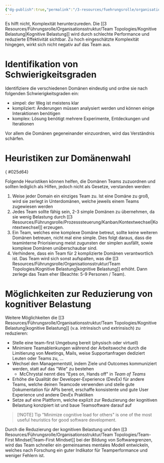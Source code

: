```yaml
---
{"dg-publish":true,"permalink":"/3-resources/fuehrungsrolle/organisationsstruktur/team-topologies/kognitive-belastung-limitieren/","created":"2024-06-23T19:46:00.552+02:00","updated":"2024-05-20T13:54:39.928+02:00"}
---
```



Es hilft nicht, Komplexität herunterzureden. Die [[3 Resources/Führungsrolle/Organisationsstruktur/Team Topologies/Kognitive Belastung\|Kognitive Belastung]] wird durch schlechte Performance und reduzierte Effektivität sichtbar. Zu hoch eingeschätzte Komplexität hingegen, wirkt sich nicht negativ auf das Team aus.

# Identifikation von Schwierigkeitsgraden

Identifiziere die verschiedenen Domänen eindeutig und ordne sie nach folgenden Schwierigkeitsgraden ein:
- simpel: der Weg ist meistens klar
- kompliziert: Änderungen müssen analysiert werden und können einige Interaktionen benötigen
- komplex: Lösung benötigt mehrere Experimente, Entdeckungen und Iterationen

Vor allem die Domänen gegeneinander einzuordnen, wird das Verständnis schärfen.

# Heuristiken zur Domänenwahl
{ #025d64}


Folgende Heuristiken können helfen, die Domänen Teams zuzuordnen und sollten lediglich als Hilfen, jedoch nicht als Gesetze, verstanden werden:
1. Weise jeder Domain ein einziges Team zu. Ist eine Domäne zu groß, wird sie zerlegt in Unterdomänen, welche jeweils einem Teams zugewiesen werden
2. Jedes Team sollte fähig sein, 2-3 simple Domänen zu übernehmen, da sie wenig Belastung durch [[3 Resources/Führungsrolle/Prozesssteuerung/Kanban/Kontextwechsel\|Kontextwechsel]] erzeugen.
3. Ein Team, welches eine komplexe Domäne betreut, sollte keine weiteren Domänen betreuen, nicht mal eine simple. Dies folgt daraus, dass die teaminterne Priorisierung meist zugunsten der simplen ausfällt, sowie komplexe Domänen unüberschaubar sind.
4. Verhindere, dass ein Team für 2 komplizierte Domänen verantwortlich ist. Das Team wird sich sonst aufspalten, was die [[3 Resources/Führungsrolle/Organisationsstruktur/Team Topologies/Kognitive Belastung\|kognitive Belastung]] erhöht. Dann zerlege das Team eher (Beachte: 5-9 Personen / Team).

# Möglichkeiten zur Reduzierung von kognitiver Belastung

Weitere Möglichkeiten die [[3 Resources/Führungsrolle/Organisationsstruktur/Team Topologies/Kognitive Belastung\|kognitive Belastung]] (v.a. intrinsisch und extrinsisch) zu reduzieren:
- Stelle eine team-first Umgebung bereit (physisch oder virtuell)
- Minimiere Teamablenkungen während der Arbeitswoche durch die Limitierung von Meetings, Mails, weise Supportanfragen dediziert Leuten oder Teams zu, ...
- Wechsel den Managementstil, indem Ziele und Outcomes kommuniziert werden, statt auf das "Wie" zu bestehen
	- McChrystal nennt dies "Eyes on, Hands off" in *Team of Teams*
- Erhöhe die Qualität der Developer-Experience (DevEx) für andere Teams, welche deinen Teamcode verwenden und stelle gute Dokumentation für APIs bereit, erschaffe konsistente und gute User Experience und andere DevEx Praktiken
- Setze auf eine Plattform, welche explizit zur Reduzierung der kognitiven Belastung konzipiert ist und baue Teamsoftware darauf auf

>[!NOTE] Tip
>"Minimize cognitive load for others" is one of the most useful heuristics for good software development.

Durch die Reduzierung der kognitiven Belastung und den [[3 Resources/Führungsrolle/Organisationsstruktur/Team Topologies/Team-First Mindset\|Team-First Mindset]] bei der Bildung von Softwaregrenzen, wird das Team schneller ein gemeinsames mentales Modell entwickeln, welches nach Forschung ein guter Indikator für Teamperformance und weniger Fehlern ist.
